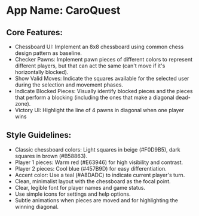 # **App Name**: CaroQuest

## Core Features:

- Chessboard UI: Implement an 8x8 chessboard using common chess design pattern as baseline.
- Checker Pawns: Implement pawn pieces of different colors to represent different players, but that can act the same (can't move if it's horizontally blocked).
- Show Valid Moves: Indicate the squares available for the selected user during the selection and movement phases.
- Indicate Blocked Pieces: Visually identify blocked pieces and the pieces that perform a blocking (including the ones that make a diagonal dead-zone).
- Victory UI: Highlight the line of 4 pawns in diagonal when one player wins

## Style Guidelines:

- Classic chessboard colors: Light squares in beige (#F0D9B5), dark squares in brown (#B58863).
- Player 1 pieces: Warm red (#E63946) for high visibility and contrast.
- Player 2 pieces: Cool blue (#457B9D) for easy differentiation.
- Accent color: Use a teal (#A8DADC) to indicate current player's turn.
- Clean, minimalist layout with the chessboard as the focal point.
- Clear, legible font for player names and game status.
- Use simple icons for settings and help options.
- Subtle animations when pieces are moved and for highlighting the winning diagonal.